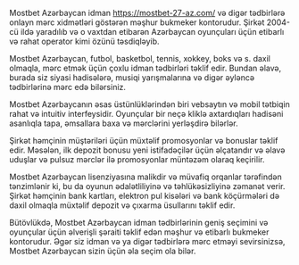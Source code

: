 Mostbet Azərbaycan idman https://mostbet-27-az.com/ və digər tədbirlərə onlayn mərc xidmətləri göstərən məşhur bukmeker kontorudur. Şirkət 2004-cü ildə yaradılıb və o vaxtdan etibarən Azərbaycan oyunçuları üçün etibarlı və rahat operator kimi özünü təsdiqləyib.

Mostbet Azərbaycan, futbol, ​​basketbol, ​​tennis, xokkey, boks və s. daxil olmaqla, mərc etmək üçün çoxlu idman tədbirləri təklif edir. Bundan əlavə, burada siz siyasi hadisələrə, musiqi yarışmalarına və digər əyləncə tədbirlərinə mərc edə bilərsiniz.

Mostbet Azərbaycanın əsas üstünlüklərindən biri vebsaytın və mobil tətbiqin rahat və intuitiv interfeysidir. Oyunçular bir neçə kliklə axtardıqları hadisəni asanlıqla tapa, əmsallara baxa və mərclərini yerləşdirə bilərlər.

Şirkət həmçinin müştəriləri üçün müxtəlif promosyonlar və bonuslar təklif edir. Məsələn, ilk depozit bonusu yeni istifadəçilər üçün əlçatandır və əlavə uduşlar və pulsuz mərclər ilə promosyonlar müntəzəm olaraq keçirilir.

Mostbet Azərbaycan lisenziyasına malikdir və müvafiq orqanlar tərəfindən tənzimlənir ki, bu da oyunun ədalətliliyinə və təhlükəsizliyinə zəmanət verir. Şirkət həmçinin bank kartları, elektron pul kisələri və bank köçürmələri də daxil olmaqla müxtəlif depozit və çıxarma üsullarını təklif edir.

Bütövlükdə, Mostbet Azərbaycan idman tədbirlərinin geniş seçimini və oyunçular üçün əlverişli şəraiti təklif edən məşhur və etibarlı bukmeker kontorudur. Əgər siz idman və ya digər tədbirlərə mərc etməyi sevirsinizsə, Mostbet Azərbaycan sizin üçün əla seçim ola bilər.

